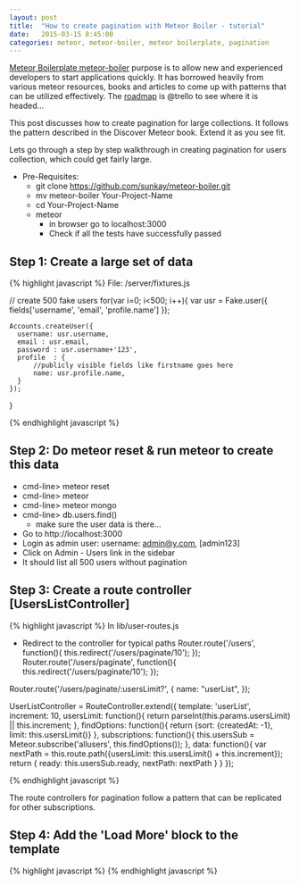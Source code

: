 ```yaml
---
layout: post
title:  "How to create pagination with Meteor Boiler - tutorial"
date:   2015-03-15 8:45:00
categories: meteor, meteor-boiler, meteor boilerplate, pagination
---
```


[Meteor Boilerplate meteor-boiler][boiler] purpose is to allow new and experienced developers to start applications quickly. It has borrowed heavily from various meteor resources, books and articles to come up with patterns that can be utilized effectively. The [roadmap] is @trello to see where it is headed...

This post discusses how to create pagination for large collections. It follows the pattern described in the Discover Meteor book. Extend it as you see fit. 

Lets go through a step by step walkthrough in creating pagination for users collection, which could get fairly large. 

- Pre-Requisites:
  + git clone https://github.com/sunkay/meteor-boiler.git
  + mv meteor-boiler Your-Project-Name
  + cd Your-Project-Name
  + meteor 
    +  in browser go to localhost:3000
    + Check if all the tests have successfully passed

Step 1: Create a large set of data
----------------------------------
{% highlight javascript %}
File: /server/fixtures.js

  // create 500 fake users
  for(var i=0; i<500; i++){
    var usr = Fake.user({
        fields['username', 'email', 'profile.name']
      });

    Accounts.createUser({
      username: usr.username,
      email : usr.email,
      password : usr.username+'123',
      profile  : {
          //publicly visible fields like firstname goes here
          name: usr.profile.name,
      }
    });  
  }

{% endhighlight javascript %}

Step 2: Do meteor reset & run meteor to create this data
--------------------------------------------------------
  - cmd-line> meteor reset
  - cmd-line> meteor
  - cmd-line> meteor mongo
  - cmd-line> db.users.find()
    + make sure the user data is there...
  - Go to http://localhost:3000
  - Login as admin user: username: admin@y.com, [admin123]
  - Click on Admin - Users link in the sidebar 
  - It should list all 500 users without pagination

Step 3: Create a route controller [UsersListController] 
--------------------------------------------------------

{% highlight javascript %}
In lib/user-routes.js

- Redirect to the controller for typical paths
Router.route('/users', function(){
  this.redirect('/users/paginate/10');
}); 
Router.route('/users/paginate', function(){
  this.redirect('/users/paginate/10');
}); 

Router.route('/users/paginate/:usersLimit?', {
  name: "userList",
}); 

UserListController = RouteController.extend({
  template: 'userList',
  increment: 10,
  usersLimit: function(){
    return parseInt(this.params.usersLimit) || this.increment;
  },
  findOptions: function(){
    return {sort: {createdAt: -1}, limit: this.usersLimit()}
  },
  subscriptions: function(){
    this.usersSub =  Meteor.subscribe('allusers', this.findOptions());
  },
  data: function(){
    var nextPath = this.route.path({usersLimit: this.usersLimit() + this.increment});
    return {
      ready: this.usersSub.ready,
      nextPath: nextPath
    }
  }
});

{% endhighlight javascript %}

The route controllers for pagination follow a pattern that can be replicated for other subscriptions. 

Step 4: Add the 'Load More' block to the template
--------------------------------------------------------
{% highlight javascript %}
<template name="userList">
  {{#contentHeader heading="Users" currentPage="Users"}}
  <ul class="todo-list">
    {{#each allusers}}
    {{> userItem}}
    {{/each}}

    {{#if nextPath}}
      <div class="callout callout-info">
        <h3>
          <a class="load-more btn-block" href="{{nextPath}}">Load more</a>        
        </h3>
      </div>
    {{/if}}
  </ul>
  {{/contentHeader}}
</template>
{% endhighlight javascript %}

[boiler]: http://sunkay.github.io/meteor-boiler/
[roadmap]: https://trello.com/b/grrlZ9pd/meteor-boilerplate
